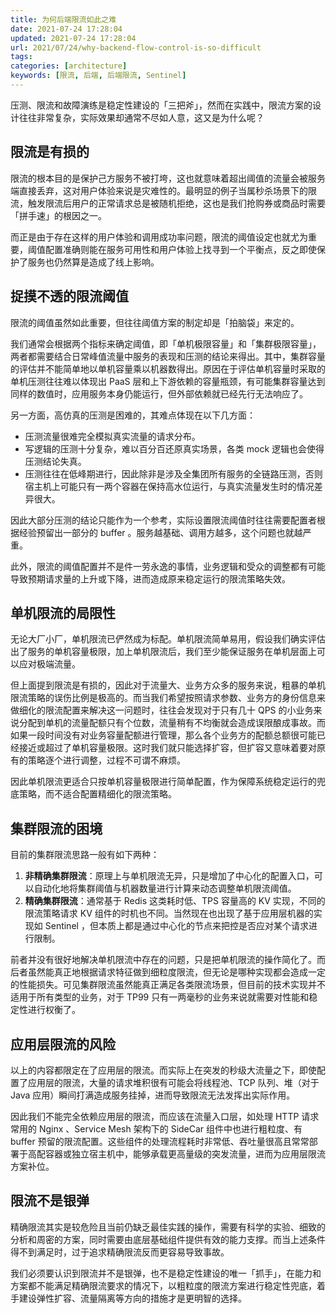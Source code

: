 ```yaml
---
title: 为何后端限流如此之难
date: 2021-07-24 17:28:04
updated: 2021-07-24 17:28:04
url: 2021/07/24/why-backend-flow-control-is-so-difficult
tags:
categories: [architecture]
keywords: [限流, 后端, 后端限流, Sentinel]
---
```

压测、限流和故障演练是稳定性建设的「三把斧」，然而在实践中，限流方案的设计往往非常复杂，实际效果却通常不尽如人意，这又是为什么呢？<!--more-->

## 限流是有损的

限流的根本目的是保护己方服务不被打垮，这也就意味着超出阈值的流量会被服务端直接丢弃，这对用户体验来说是灾难性的。最明显的例子当属秒杀场景下的限流，触发限流后用户的正常请求总是被随机拒绝，这也是我们抢购券或商品时需要「拼手速」的根因之一。

而正是由于存在这样的用户体验和调用成功率问题，限流的阈值设定也就尤为重要，阈值配置准确则能在服务可用性和用户体验上找寻到一个平衡点，反之即使保护了服务也仍然算是造成了线上影响。

## 捉摸不透的限流阈值

限流的阈值虽然如此重要，但往往阈值方案的制定却是「拍脑袋」来定的。

我们通常会根据两个指标来确定阈值，即「单机极限容量」和「集群极限容量」，两者都需要结合日常峰值流量中服务的表现和压测的结论来得出。其中，集群容量的评估并不能简单地以单机容量乘以机器数得出。原因在于评估单机容量时采取的单机压测往往难以体现出 PaaS 层和上下游依赖的容量瓶颈，有可能集群容量达到同样的数值时，应用服务本身仍能运行，但外部依赖就已经先行无法响应了。

另一方面，高仿真的压测是困难的，其难点体现在以下几方面：

- 压测流量很难完全模拟真实流量的请求分布。
- 写逻辑的压测十分复杂，难以百分百还原真实场景，各类 mock 逻辑也会使得压测结论失真。
- 压测往往在低峰期进行，因此除非是涉及全集团所有服务的全链路压测，否则宿主机上可能只有一两个容器在保持高水位运行，与真实流量发生时的情况差异很大。

因此大部分压测的结论只能作为一个参考，实际设置限流阈值时往往需要配置者根据经验预留出一部分的 buffer 。服务越基础、调用方越多，这个问题也就越严重。

此外，限流的阈值配置并不是件一劳永逸的事情，业务逻辑和受众的调整都有可能导致预期请求量的上升或下降，进而造成原来稳定运行的限流策略失效。

## 单机限流的局限性

无论大厂小厂，单机限流已俨然成为标配。单机限流简单易用，假设我们确实评估出了服务的单机容量极限，加上单机限流后，我们至少能保证服务在单机层面上可以应对极端流量。

但上面提到限流是有损的，因此对于流量大、业务方众多的服务来说，粗暴的单机限流策略的误伤比例是极高的。而当我们希望按照请求参数、业务方的身份信息来做细化的限流配置来解决这一问题时，往往会发现对于只有几十 QPS 的小业务来说分配到单机的流量配额只有个位数，流量稍有不均衡就会造成误限酿成事故。而如果一段时间没有对业务容量配额进行管理，那么各个业务方的配额总额很可能已经接近或超过了单机容量极限。这时我们就只能选择扩容，但扩容又意味着要对原有的策略逐个进行调整，过程不可谓不麻烦。

因此单机限流更适合只按单机容量极限进行简单配置，作为保障系统稳定运行的兜底策略，而不适合配置精细化的限流策略。

## 集群限流的困境

目前的集群限流思路一般有如下两种：

1. **非精确集群限流**：原理上与单机限流无异，只是增加了中心化的配置入口，可以自动化地将集群阈值与机器数量进行计算来动态调整单机限流阈值。
2. **精确集群限流**：通常基于 Redis 这类耗时低、TPS 容量高的 KV 实现，不同的限流策略请求 KV 组件的时机也不同。当然现在也出现了基于应用层机器的实现如 Sentinel ，但本质上都是通过中心化的节点来把控是否应对某个请求进行限制。

前者并没有很好地解决单机限流中存在的问题，只是把单机限流的操作简化了。而后者虽然能真正地根据请求特征做到细粒度限流，但无论是哪种实现都会造成一定的性能损失。可见集群限流虽然能真正满足各类限流场景，但目前的技术实现并不适用于所有类型的业务，对于 TP99 只有一两毫秒的业务来说就需要对性能和稳定性进行权衡了。

## 应用层限流的风险

以上的内容都限定在了应用层的限流。而实际上在突发的秒级大流量之下，即使配置了应用层的限流，大量的请求堆积很有可能会将线程池、TCP 队列、堆（对于 Java 应用）瞬间打满造成服务挂掉，进而导致限流无法发挥出实际作用。

因此我们不能完全依赖应用层的限流，而应该在流量入口层，如处理 HTTP 请求常用的 Nginx 、Service Mesh 架构下的 SideCar 组件中也进行粗粒度、有 buffer 预留的限流配置。这些组件的处理流程耗时非常低、吞吐量很高且常常部署于高配容器或独立宿主机中，能够承载更高量级的突发流量，进而为应用层限流方案补位。

## 限流不是银弹

精确限流其实是较危险且当前仍缺乏最佳实践的操作，需要有科学的实验、细致的分析和周密的方案，同时需要由底层基础组件提供有效的能力支撑。而当上述条件得不到满足时，过于追求精确限流反而更容易导致事故。

我们必须要认识到限流并不是银弹，也不是稳定性建设的唯一「抓手」，在能力和方案都不能满足精确限流要求的情况下，以粗粒度的限流方案进行稳定性兜底，着手建设弹性扩容、流量隔离等方向的措施才是更明智的选择。